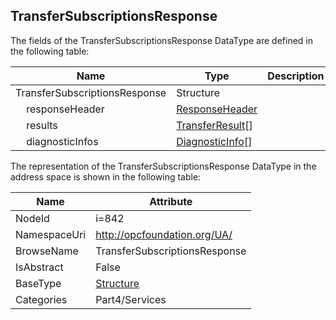 <!-- datatype -->
## TransferSubscriptionsResponse
  
<!-- end of description -->
The fields of the TransferSubscriptionsResponse DataType are defined in the following table:  

|Name|Type|Description|
|---|---|---|
|TransferSubscriptionsResponse|Structure||
|&nbsp;&nbsp;&nbsp;&nbsp;responseHeader|[ResponseHeader](../../../Part4/Services/ResponseHeader/readme.md)||
|&nbsp;&nbsp;&nbsp;&nbsp;results|[TransferResult](../../../Part4/Services/TransferResult/readme.md)[]||
|&nbsp;&nbsp;&nbsp;&nbsp;diagnosticInfos|[DiagnosticInfo](../../../Part4/DataTypes/DiagnosticInfo/readme.md)[]||

The representation of the TransferSubscriptionsResponse DataType in the address space is shown in the following table:  

|Name|Attribute|
|---|---|
|NodeId|i=842|
|NamespaceUri|http://opcfoundation.org/UA/|
|BrowseName|TransferSubscriptionsResponse|
|IsAbstract|False|
|BaseType|[Structure](../../../Part3/DataTypes/Structure/readme.md)|
|Categories|Part4/Services|


